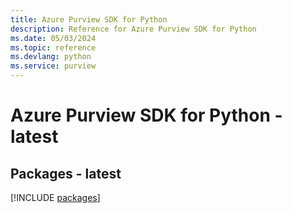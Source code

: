 ```yaml
---
title: Azure Purview SDK for Python
description: Reference for Azure Purview SDK for Python
ms.date: 05/03/2024
ms.topic: reference
ms.devlang: python
ms.service: purview
---
```

# Azure Purview SDK for Python - latest
## Packages - latest
[!INCLUDE [packages](purview-index.md)]